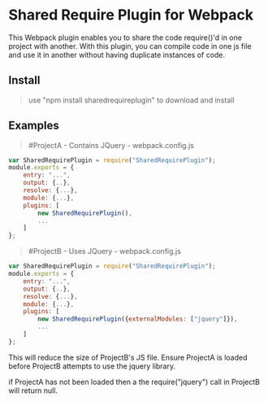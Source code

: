 # Shared Require Plugin for Webpack

This Webpack plugin enables you to share the code require()'d in one project with another. With this plugin, you can compile code in one js file and use it in another without having duplicate instances of code.

## Install

> use "npm install sharedrequireplugin" to download and install

## Examples
> #ProjectA - Contains JQuery - 
> webpack.config.js
``` javascript
var SharedRequirePlugin = require("SharedRequirePlugin");
module.exports = {
    entry: "...",
    output: {..},
    resolve: {...},
    module: {...},
    plugins: [
		new SharedRequirePlugin(),
        ...
    ]
};
```

> #ProjectB - Uses JQuery - 
> webpack.config.js
``` javascript
var SharedRequirePlugin = require("SharedRequirePlugin");
module.exports = {
    entry: "...",
    output: {..},
    resolve: {...},
    module: {...},
    plugins: [
		new SharedRequirePlugin({externalModules: ["jquery"]}),
        ...
    ]
};
```

This will reduce the size of ProjectB's JS file.
Ensure ProjectA is loaded before ProjectB attempts to use the jquery library.

if ProjectA has not been loaded then a the require("jquery") call in ProjectB will return null.
